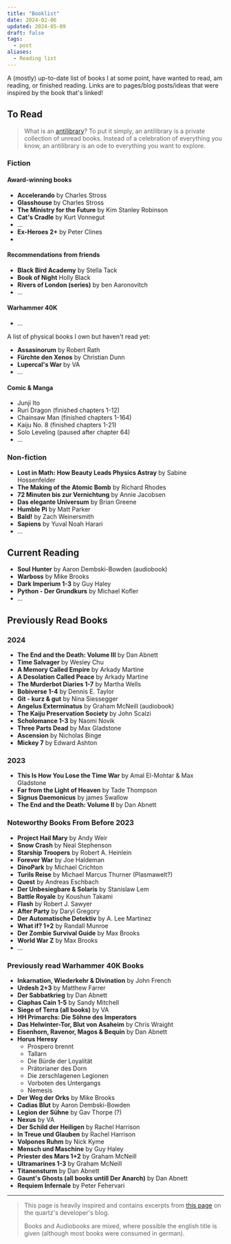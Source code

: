 ```yaml
---
title: "Booklist"
date: 2024-02-06
updated: 2024-05-09
draft: false
tags:
  - post
aliases:
  - Reading list
---
```


A (mostly) up-to-date list of books I at some point, have wanted to read, am reading, or finished reading. Links are to pages/blog posts/ideas that were inspired by the book that's linked!

## To Read

> What is an [antilibrary](https://nesslabs.com/antilibrary)? To put it simply, an antilibrary is a private collection of unread books. Instead of a celebration of everything you know, an antilibrary is an ode to everything you want to explore.

### Fiction

#### Award-winning books

- **Accelerando** by Charles Stross
- **Glasshouse** by Charles Stross
- **The Ministry for the Future** by Kim Stanley Robinson
- **Cat's Cradle** by Kurt Vonnegut
- ...
- **Ex-Heroes 2+** by Peter Clines
- 

#### Recommendations from friends

- **Black Bird Academy** by Stella Tack
- **Book of Night** Holly Black
- **Rivers of London (series)** by ben Aaronovitch
- ...

#### Warhammer 40K

- ...

A list of physical books I own but haven't read yet:

- **Assasinorum** by Robert Rath
- **Fürchte den Xenos** by Christian Dunn 
- **Lupercal's War** by VA
- ...

#### Comic & Manga

- Junji Ito
- Ruri Dragon (finished chapters 1-12)
- Chainsaw Man (finished chapters 1-164)
- Kaiju No. 8 (finished chapters 1-21)
- Solo Leveling (paused after chapter 64)
- ...


### Non-fiction

- **Lost in Math: How Beauty Leads Physics Astray** by Sabine Hossenfelder
- **The Making of the Atomic Bomb** by Richard Rhodes
- **72 Minuten bis zur Vernichtung** by Annie Jacobsen
- **Das elegante Universum** by Brian Greene
- **Humble Pi** by Matt Parker
- **Bald!** by Zach Weinersmith
- **Sapiens** by Yuval Noah Harari
- ...

## Current Reading

- **Soul Hunter** by Aaron Dembski-Bowden (audiobook)
- **Warboss** by Mike Brooks
- **Dark Imperium 1-3** by Guy Haley
- **Python - Der Grundkurs** by Michael Kofler
- ...

## Previously Read Books

### 2024

- **The End and the Death: Volume III** by Dan Abnett
- **Time Salvager** by Wesley Chu
- **A Memory Called Empire** by Arkady Martine
- **A Desolation Called Peace** by Arkady Martine
- **The Murderbot Diaries 1-7** by Martha Wells
- **Bobiverse 1-4** by Dennis E. Taylor
- **Git - kurz & gut** by Nina Siessegger
- **Angelus Exterminatus** by Graham McNeill (audiobook)
- **The Kaiju Preservation Society** by John Scalzi
- **Scholomance 1-3** by Naomi Novik
- **Three Parts Dead** by Max Gladstone
- **Ascension** by Nicholas Binge
- **Mickey 7** by Edward Ashton

### 2023

- **This Is How You Lose the Time War** by Amal El-Mohtar & Max Gladstone
- **Far from the Light of Heaven** by Tade Thompson
- **Signus Daemonicus** by james Swallow
- **The End and the Death: Volume II** by Dan Abnett

### Noteworthy Books From Before 2023

- **Project Hail Mary** by Andy Weir
- **Snow Crash** by Neal Stephenson
- **Starship Troopers** by Robert A. Heinlein
- **Forever War** by Joe Haldeman
- **DinoPark** by Michael Crichton
- **Turils Reise** by Michael Marcus Thurner (Plasmawelt?)
- **Quest** by Andreas Eschbach
- **Der Unbesiegbare & Solaris** by Stanislaw Lem
- **Battle Royale** by Koushun Takami
- **Flash** by Robert J. Sawyer
- **After Party** by Daryl Gregory
- **Der Automatische Detektiv** by A. Lee Martinez
- **What if? 1+2** by Randall Munroe
- **Der Zombie Survival Guide** by Max Brooks
- **World War Z** by Max Brooks
- ...

### Previously read Warhammer 40K Books

- **Inkarnation, Wiederkehr & Divination** by John French
- **Urdesh 2+3** by Matthew Farrer
- **Der Sabbatkrieg** by Dan Abnett
- **Ciaphas Cain 1-5** by Sandy Mitchell
- **Siege of Terra (all books)** by VA
- **HH Primarchs: Die Söhne des Imperators**
- **Das Helwinter-Tor, Blut von Asaheim** by Chris Wraight
- **Eisenhorn, Ravenor, Magos & Bequin** by Dan Abnett
- **Horus Heresy**
	- Prospero brennt
	- Tallarn
	- Die Bürde der Loyalität
	- Prätorianer des Dorn
	- Die zerschlagenen Legionen
	- Vorboten des Untergangs
	- Nemesis
- **Der Weg der Orks** by Mike Brooks
- **Cadias Blut** by Aaron Dembski-Bowden
- **Legion der Sühne** by Gav Thorpe (?)
- **Nexus** by VA
- **Der Schild der Heiligen** by Rachel Harrison
- **In Treue und Glauben** by Rachel Harrison
- **Volpones Ruhm** by Nick Kyme
- **Mensch und Maschine** by Guy Haley
- **Priester des Mars 1+2** by Graham McNeill
- **Ultramarines 1-3** by Graham McNeill
- **Titanensturm** by Dan Abnett
- **Gaunt's Ghosts (all books untill Der Anarch)** by Dan Abnett
- **Requiem Infernale** by Peter Fehervari

---

> This page is heavily inspired and contains excerpts from [this page](https://jzhao.zyx/books) on the quartz's developer's blog.
>
> Books and Audiobooks are mixed, where possible the english title is given (although most books were consumed in german).